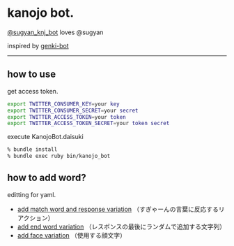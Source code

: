 # kanojo bot.

[@sugyan_knj_bot](https://twitter.com/sugyan_knj_bot) loves @sugyan

inspired by [genki-bot](https://github.com/sugyan/genki-bot)

----

## how to use

get access token.

```sh
export TWITTER_CONSUMER_KEY=your key
export TWITTER_CONSUMER_SECRET=your secret
export TWITTER_ACCESS_TOKEN=your token
export TWITTER_ACCESS_TOKEN_SECRET=your token secret
```

execute KanojoBot.daisuki

```sh
% bundle install
% bundle exec ruby bin/kanojo_bot
```

## how to add word?

editting for yaml.

- [add match word and response variation](data/samishisou.yaml) （すぎゃーんの言葉に反応するリアクション）
- [add end word variation](data/hagemashitai.yaml) （レスポンスの最後にランダムで追加する文字列）
- [add face variation](data/face.yaml) （使用する顔文字）
